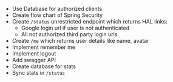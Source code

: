 - Use Database for authorized clients
- Create flow chart of Spring Security
- Create `/status` unrestricted endpoint which returns HAL links:
  - Google login url if user is not authenticated
  - All not authorized third party login urls
- Create `/me` which returns user details like name, avatar
- Implement remember me
- Implement logout
- Add swagger API
- Create database for stats
- Sync stats in `/status`